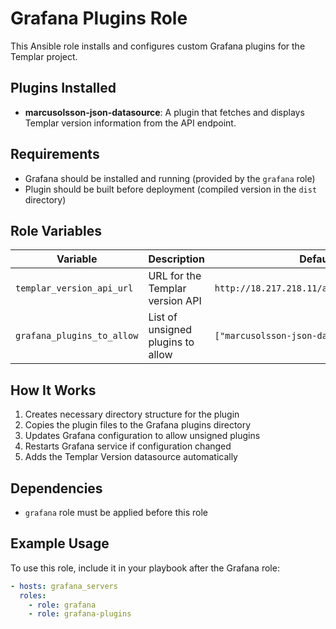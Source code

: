 # Grafana Plugins Role

This Ansible role installs and configures custom Grafana plugins for the Templar project.

## Plugins Installed

- **marcusolsson-json-datasource**: A plugin that fetches and displays Templar version information from the API endpoint.

## Requirements

- Grafana should be installed and running (provided by the `grafana` role)
- Plugin should be built before deployment (compiled version in the `dist` directory)

## Role Variables

| Variable | Description | Default |
|----------|-------------|---------|
| `templar_version_api_url` | URL for the Templar version API | `http://18.217.218.11/api/templar/version` |
| `grafana_plugins_to_allow` | List of unsigned plugins to allow | `["marcusolsson-json-datasource"]` |

## How It Works

1. Creates necessary directory structure for the plugin
2. Copies the plugin files to the Grafana plugins directory
3. Updates Grafana configuration to allow unsigned plugins
4. Restarts Grafana service if configuration changed
5. Adds the Templar Version datasource automatically

## Dependencies

- `grafana` role must be applied before this role

## Example Usage

To use this role, include it in your playbook after the Grafana role:

```yaml
- hosts: grafana_servers
  roles:
    - role: grafana
    - role: grafana-plugins
```

